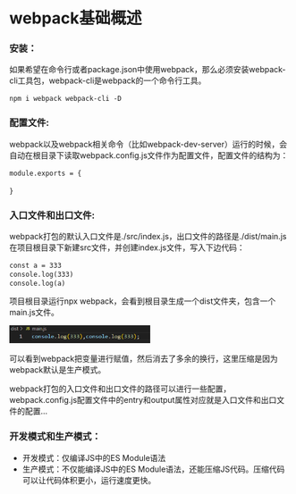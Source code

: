 # webpack基础概述

### **安装**：

如果希望在命令行或者package.json中使用webpack，那么必须安装webpack-cli工具包，webpack-cli是webpack的一个命令行工具。
```
npm i webpack webpack-cli -D
```

### **配置文件**:

webpack以及webpack相关命令（比如webpack-dev-server）运行的时候，会自动在根目录下读取webpack.config.js文件作为配置文件，配置文件的结构为：

```
module.exports = {
    
}
```

### **入口文件和出口文件**:

webpack打包的默认入口文件是./src/index.js，出口文件的路径是./dist/main.js在项目根目录下新建src文件，并创建index.js文件，写入下边代码：

```
const a = 333
console.log(333)
console.log(a)
```

项目根目录运行npx webpack，会看到根目录生成一个dist文件夹，包含一个main.js文件。

<div align="left">
    <img src=./webpack基本概述.png width=50% />
</div>

可以看到webpack把变量进行赋值，然后消去了多余的换行，这里压缩是因为webpack默认是生产模式。

webpack打包的入口文件和出口文件的路径可以进行一些配置，webpack.config.js配置文件中的entry和output属性对应就是入口文件和出口文件的配置...

### **开发模式和生产模式**：

- 开发模式：仅编译JS中的ES Module语法
- 生产模式：不仅能编译JS中的ES Module语法，还能压缩JS代码。压缩代码可以让代码体积更小，运行速度更快。